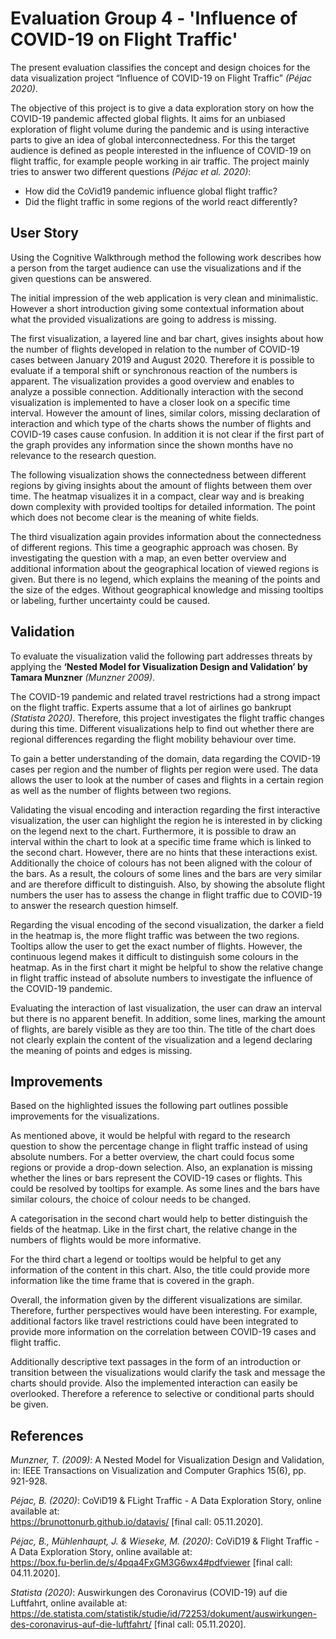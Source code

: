 # Evaluation Group 4 - 'Influence of COVID-19 on Flight Traffic'

The present evaluation classifies the concept and design choices for the data visualization project “Influence of COVID-19 on Flight Traffic” *(Péjac 2020)*. 

The objective of this project is to give a data exploration story on how the COVID-19 pandemic affected global flights. It aims for an unbiased exploration of flight volume during the pandemic and is using interactive parts to give an idea of global interconnectedness. For this the target audience is defined as people interested in the influence of COVID-19 on flight traffic, for example people working in air traffic. The project mainly tries to answer two different questions *(Péjac et al. 2020)*:
- How did the CoVid19 pandemic influence global flight traffic?
- Did the flight traffic in some regions of the world react differently?

## User Story
Using the Cognitive Walkthrough method the following work describes how a person from the target audience can use the visualizations and if the given questions can be answered. 

The initial impression of the web application is very clean and minimalistic. However a short introduction giving some contextual information about what the provided visualizations are going to address is missing. 

The first visualization, a layered line and bar chart, gives insights about how the number of flights developed in relation to the number of COVID-19 cases between January 2019 and August 2020. Therefore it is possible to evaluate if a temporal shift or synchronous reaction of the numbers is apparent. The visualization provides a good overview and enables to analyze a possible connection. Additionally interaction with the second visualization is implemented to have a closer look on a specific time interval. However the amount of lines, similar colors, missing declaration of interaction and which type of the charts shows the number of flights and COVID-19 cases cause confusion. In addition it is not clear if the first part of the graph provides any information since the shown months have no relevance to the research question.    

The following visualization shows the connectedness between different regions by giving insights about the amount of flights between them over time. The heatmap visualizes it in a compact, clear way and is breaking down complexity with provided tooltips for detailed information. The point which does not become clear is the meaning of white fields.  

The third visualization again provides information about the connectedness of different regions. This time a geographic approach was chosen. By investigating the question with a map, an even better overview and additional information about the geographical location of viewed regions is given. But there is no legend, which explains the meaning of the points and the size of the edges. Without geographical knowledge and missing tooltips or labeling, further uncertainty could be caused. 


## Validation
To evaluate the visualization valid the following part addresses threats by applying the **‘Nested Model for Visualization Design and Validation’ by Tamara Munzner** *(Munzner 2009)*. 

The COVID-19 pandemic and related travel restrictions had a strong impact on the flight traffic. Experts assume that a lot of airlines go bankrupt *(Statista 2020)*. Therefore, this project investigates the flight traffic changes during this time. Different visualizations help to find out whether there are regional differences regarding the flight mobility behaviour over time.

To gain a better understanding of the domain, data regarding the COVID-19 cases per region and the number of flights per region were used. The data allows the user to look at the number of cases and flights in a certain region as well as the number of flights between two regions. 

Validating the visual encoding and interaction regarding the first interactive visualization, the user can highlight the region he is interested in by clicking on the legend next to the chart. Furthermore, it is possible to draw an interval within the chart to look at a specific time frame which is linked to the second chart. However, there are no hints that these interactions exist. Additionally the choice of colours has not been aligned with the colour of the bars. As a result, the colours of some lines and the bars are very similar and are therefore difficult to distinguish. Also, by showing the absolute flight numbers the user has to assess the change in flight traffic due to COVID-19 to answer the research question himself.

Regarding the visual encoding of the second visualization, the darker a field in the heatmap is, the more flight traffic was between the two regions. Tooltips allow the user to get the exact number of flights. However, the continuous legend makes it difficult to distinguish some colours in the heatmap. As in the first chart it might be helpful to show the relative change in flight traffic instead of absolute numbers to investigate the influence of the COVID-19 pandemic. 

Evaluating the interaction of last visualization, the user can draw an interval but there is no apparent benefit. In addition, some lines, marking the amount of flights, are barely visible as they are too thin. The title of the chart does not clearly explain the content of the visualization and a legend declaring the meaning of points and edges is missing.


## Improvements
Based on the highlighted issues the following part outlines possible improvements for the visualizations.

As mentioned above, it would be helpful with regard to the research question to show the percentage change in flight traffic instead of using absolute numbers. For a better overview, the chart could focus some regions or provide a drop-down selection. Also, an explanation is missing whether the lines or bars represent the COVID-19 cases or flights. This could be resolved by tooltips for example. As some lines and the bars have similar colours, the choice of colour needs to be changed. 

A categorisation in the second chart would help to better distinguish the fields of the heatmap. Like in the first chart, the relative change in the numbers of flights would be more informative.

For the third chart a legend or tooltips would be helpful to get any information of the content in this chart. Also, the title could provide more information like the time frame that is covered in the graph. 

Overall, the information given by the different visualizations are similar. Therefore, further perspectives would have been interesting. For example, additional factors like travel restrictions could have been integrated to provide more information on the correlation between COVID-19 cases and flight traffic.

Additionally descriptive text passages in the form of an introduction or transition between the visualizations would clarify the task and message the charts should provide. Also the implemented interaction can easily be overlooked. Therefore a reference to selective or conditional parts should be given.


## References
*Munzner, T. (2009)*: A Nested Model for Visualization Design and Validation, in: IEEE Transactions on Visualization and Computer Graphics 15(6), pp. 921-928.

*Péjac, B. (2020)*: CoViD19 & FLight Traffic - A Data Exploration Story, online available at: <br>https://brunottonurb.github.io/datavis/ [final call: 05.11.2020].

*Péjac, B., Mühlenhaupt, J. & Wieseke, M. (2020)*: CoViD19 & Flight Traffic - A Data Exploration Story, online available at: <br>https://box.fu-berlin.de/s/4pqa4FxGM3G6wx4#pdfviewer [final call: 04.11.2020].

*Statista (2020)*: Auswirkungen des Coronavirus (COVID-19) auf die Luftfahrt, online available at: <br>https://de.statista.com/statistik/studie/id/72253/dokument/auswirkungen-des-coronavirus-auf-die-luftfahrt/ [final call: 05.11.2020].

